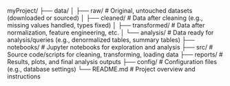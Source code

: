 myProject/
├── data/
│   ├── raw/         # Original, untouched datasets (downloaded or sourced)
│   ├── cleaned/     # Data after cleaning (e.g., missing values handled, types fixed)
│   ├── transformed/ # Data after normalization, feature engineering, etc.
│   └── analysis/    # Data ready for analysis/queries (e.g., denormalized tables, summary tables)
├── notebooks/       # Jupyter notebooks for exploration and analysis
├── src/             # Source code/scripts for cleaning, transforming, loading data
├── reports/         # Results, plots, and final analysis outputs
├── config/          # Configuration files (e.g., database settings)
└── README.md        # Project overview and instructions